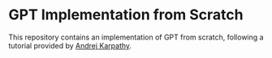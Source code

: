 # GPT Implementation from Scratch
This repository contains an implementation of GPT from scratch, following a tutorial provided by [Andrej Karpathy](https://www.youtube.com/watch?v=kCc8FmEb1nY&t=3637s&ab_channel=AndrejKarpathy).
